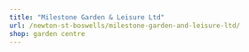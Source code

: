 ```yaml
---
title: "Milestone Garden & Leisure Ltd"
url: /newton-st-boswells/milestone-garden-and-leisure-ltd/
shop: garden centre
---
```

